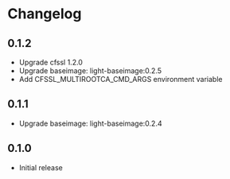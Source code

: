 # Changelog

## 0.1.2
  - Upgrade cfssl 1.2.0
  - Upgrade baseimage: light-baseimage:0.2.5
  - Add CFSSL_MULTIROOTCA_CMD_ARGS environment variable

## 0.1.1
  - Upgrade baseimage: light-baseimage:0.2.4

## 0.1.0
  - Initial release
